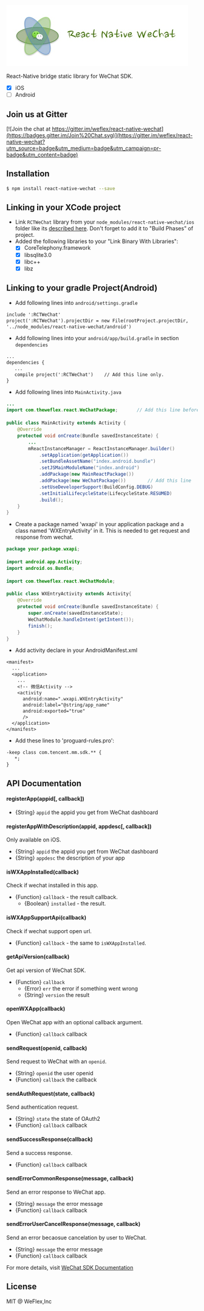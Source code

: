 ![react-native-wechat logo](./logo.jpg?raw=true)

React-Native bridge static library for WeChat SDK.

- [x] iOS
- [ ] Android

## Join us at Gitter

[![Join the chat at https://gitter.im/weflex/react-native-wechat](https://badges.gitter.im/Join%20Chat.svg)](https://gitter.im/weflex/react-native-wechat?utm_source=badge&utm_medium=badge&utm_campaign=pr-badge&utm_content=badge)

## Installation

```sh
$ npm install react-native-wechat --save
```

## Linking in your XCode project

- Link `RCTWeChat` library from your `node_modules/react-native-wechat/ios` folder like its
  [described here](http://facebook.github.io/react-native/docs/linking-libraries-ios.html).
  Don't forget to add it to "Build Phases" of project.
- Added the following libraries to your "Link Binary With Libraries":
  - [x] CoreTelephony.framework
  - [x] libsqlite3.0
  - [x] libc++
  - [x] libz

## Linking to your gradle Project(Android)

- Add following lines into `android/settings.gradle`

```
include ':RCTWeChat'
project(':RCTWeChat').projectDir = new File(rootProject.projectDir, '../node_modules/react-native-wechat/android')
```

- Add following lines into your `android/app/build.gradle` in section `dependencies`

```
...
dependencies {
   ...
   compile project(':RCTWeChat')    // Add this line only.
}
```

- Add following lines into `MainActivity.java`

```java
...
import com.theweflex.react.WeChatPackage;       // Add this line before public class MainActivity

public class MainActivity extends Activity {
    @Override
    protected void onCreate(Bundle savedInstanceState) {
        ...
        mReactInstanceManager = ReactInstanceManager.builder()
            .setApplication(getApplication())
            .setBundleAssetName("index.android.bundle")
            .setJSMainModuleName("index.android")
            .addPackage(new MainReactPackage())
            .addPackage(new WeChatPackage())        // Add this line
            .setUseDeveloperSupport(BuildConfig.DEBUG)
            .setInitialLifecycleState(LifecycleState.RESUMED)
            .build();
    }
}
```

- Create a package named 'wxapi' in your application package and a class named 'WXEntryActivity' in it. This is needed to get request and response from wechat.

```java
package your.package.wxapi;

import android.app.Activity;
import android.os.Bundle;

import com.theweflex.react.WeChatModule;

public class WXEntryActivity extends Activity{
    @Override
    protected void onCreate(Bundle savedInstanceState) {
        super.onCreate(savedInstanceState);
        WeChatModule.handleIntent(getIntent());
        finish();
    }
}
```

- Add activity declare in your AndroidManifest.xml

```
<manifest>
  ...
  <application>
    ...
    <!-- 微信Activity -->
    <activity
      android:name=".wxapi.WXEntryActivity"
      android:label="@string/app_name"
      android:exported="true"
      />
  </application>
</manifest>
```

- Add these lines to 'proguard-rules.pro':

```
-keep class com.tencent.mm.sdk.** {
   *;
}
```

## API Documentation

#### registerApp(appid[, callback])

- {String} `appid` the appid you get from WeChat dashboard

#### registerAppWithDescription(appid, appdesc[, callback])

Only available on iOS.

- {String} `appid` the appid you get from WeChat dashboard
- {String} `appdesc` the description of your app

#### isWXAppInstalled(callback) 

Check if wechat installed in this app.

- {Function} `callback` - the result callback.
  - {Boolean} `installed` - the result.

#### isWXAppSupportApi(callback)

Check if wechat support open url.

- {Function} `callback` - the same to `isWXAppInstalled`.

#### getApiVersion(callback)

Get api version of WeChat SDK.

- {Function} `callback`
  - {Error} `err` the error if something went wrong
  - {String} `version` the result

#### openWXApp(callback)

Open WeChat app with an optional callback argument.

- {Function} `callback` callback

#### sendRequest(openid, callback)

Send request to WeChat with an `openid`.

- {String} `openid` the user openid
- {Function} `callback` the callback

#### sendAuthRequest(state, callback)

Send authentication request.

- {String} `state` the state of OAuth2
- {Function} `callback` callback

#### sendSuccessResponse(callback)

Send a success response.

- {Function} `callback` callback

#### sendErrorCommonResponse(message, callback)

Send an error response to WeChat app.

- {String} `message` the error message
- {Function} `callback` callback

#### sendErrorUserCancelResponse(message, callback)

Send an error becaosue cancelation by user to WeChat.

- {String} `message` the error message
- {Function} `callback` callback

For more details, visit [WeChat SDK Documentation](https://open.weixin.qq.com/cgi-bin/showdocument?action=dir_list&t=resource/res_list&verify=1&id=1417674108&token=&lang=zh_CN)

## License

MIT @ WeFlex,Inc


